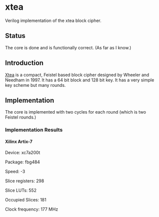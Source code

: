 # xtea
Verilog implementation of the xtea block cipher.

## Status
The core is done and is functionally correct.
(As far as I know.)


## Introduction
[Xtea](https://en.wikipedia.org/wiki/XTEA) is a compact, Feistel based
block cipher designed by Wheeler and Needham in 1997. It has a 64 bit
block and 128 bit key. It has a very simple key scheme but many rounds.


## Implementation
The core is implemented with two cycles for each round (which is two
Feistel rounds.)


### Implementation Results
#### Xilinx Artix-7
Device: xc7a200t

Package: fbg484

Speed: -3


Slice registers: 298

Slice LUTs: 552

Occupied Slices: 181

Clock frequency: 177 MHz
